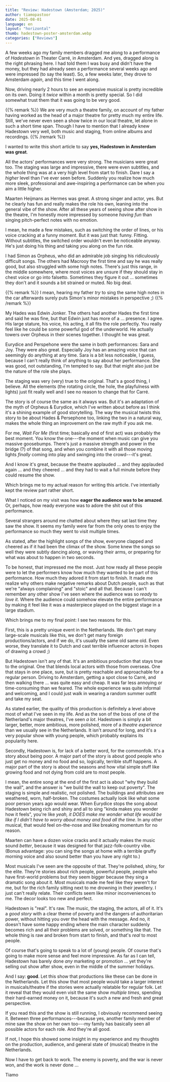 ```yaml
---
title: "Review: Hadestown (Amsterdam; 2025)"
author: tiamopastoor
date: 2025-08-01
language: en
layout: "horizontal"
thumb: hadestown-poster-amsterdam.webp
categories: ["Reviews"]
---
```


A few weeks ago my family members dragged me along to a performance of _Hadestown_ in Theater Carré, in Amsterdam. And yes, dragged along is the right phrasing here. I had told them I was busy and didn't have the money, but they had already seen a performance several weeks ago and were impressed (to say the least). So, a few weeks later, they drove to Amsterdam _again_, and this time I went along.

Now, driving nearly 2 hours to see an expensive musical is pretty incredible on its own. Doing it _twice_ within a month is pretty special. So I did somewhat trust them that it was going to be very good.

{{% remark %}}
We are very much a theatre family, on account of my father having worked as the head of a major theatre for pretty much my entire life. Still, we've never even seen a show twice in our local theatre, let alone in such a short time span. Though I have to mention that I already knew Hadestown very well, both music and staging, from online albums and recordings.
{{% /remark %}}

I wanted to write this short article to say **yes, Hadestown in Amsterdam was great**.

All the actors' performances were very strong. The musicians were great too. The staging was large and impressive, there were even subtitles, and the whole thing was at a very high level from start to finish. Dare I say a _higher_ level than I've ever seen before. Suddenly you realize how much more sleek, professional and awe-inspiring a performance can be when you aim a little higher.

Maarten Heijmans as Hermes was great. A strong singer and actor, yes. But he clearly has fun and really makes the role his own, leaning into the general vibe of the show. After all these years of seeing show after show in the theatre, I'm honestly more impressed by someone _having fun_ than singing pitch-perfect notes with no emotion. 

I mean, he made a few mistakes, such as switching the order of lines, or his voice cracking at a funny moment. But it was just that: funny. Fitting. Without subtitles, the switched order wouldn't even be noticeable anyway. He's just doing his thing and taking you along on the fun ride.

I had Simon as Orpheus, who did an admirable job singing his ridiculously difficult songs. The others had Macrooy the first time and say he was really good, but also struggled with some high notes. There's just this range, in the middle somewhere, where most voices are unsure if they should stay in chest voice or go into falsetto. Sometimes they figure it out ... sometimes they don't and it sounds a bit strained or muted. No big deal. 

{{% remark %}}
I mean, hearing my father _try_ to sing the same high notes in the car afterwards surely puts Simon's minor mistakes in perspective ;)
{{% /remark %}}

My Hades was Edwin Jonker. The others had another Hades the first time and said he was fine, but that Edwin just has more of a ... presence. I agree. His large stature, his voice, his acting, it all fits the role perfectly. You really feel like he could be some powerful god of the underworld. He actually towers over Orpheus in their scenes together. I thought he was great.

Eurydice and Perspehone were the same in both performances: Sara and Joy. They were also great. Especially Joy has an amazing voice that can seemingly do anything at any time. Sara is a bit less noticeable, I guess, because I can't really think of anything to say about her performance. She was good, not outstanding, I'm tempted to say. But that might also just be the nature of the role she plays.

The staging was very (very) true to the original. That's a good thing, I believe. All the elements (the rotating circle, the hole, the playfulness with lights) just fit really well and I see no reason to change that for Carré. 

The story is of course the same as it always was. But it's an adaptation of the myth of Orpheus & Eurydice, which I've written about before as I think it's a shining example of good storytelling. The way the musical twists this story to be about Hades & Persephone too, linking the two in a natural way, makes the whole thing an improvement on the raw myth if you ask me.

For me, _Wait For Me_ (first time; basically end of first act) was probably the best moment. You know the one---the moment when music can give you massive goosebumps. There's just a massive strength and power in the bridge (?) of that song, and when you combine it with all those moving lights _finally_ coming into play and swinging into the crowd---it's great.

And I know it's great, because the theatre applauded ... and they applauded again ... and they cheered ... and they had to wait a full minute before they could resume the show.

Which brings me to my actual reason for writing this article. I've intentially kept the review part rather short.

What I noticed on my visit was how **eager the audience was to be amazed**. Or, perhaps, how ready everyone was to adore the shit out of this performance.

Several strangers around me chatted about where they sat last time they saw the show. It seems my family were far from the only ones to enjoy the performance so much they went to visit multiple times.

As stated, after the highlight songs of the show, everyone clapped and cheered as if it had been the climax of the show. Some knew the songs so well they were subtly dancing along, or waving their arms, or preparing for what was about to happen in two seconds.

To be honest, that impressed me the most. Just how ready all these people were to let the performers know how much they wanted to be part of this performance. How much they adored it from start to finish. It made me realize why others make negative remarks about Dutch people, such as that we're "always complaining" and "stoic" and all that. Because I can't remember any other show I've seen where the audience was so _ready_ to _love it_. Where the audience could somehow elevate the entire performance by making it feel like it was a masterpiece played on the biggest stage in a large stadium.

Which brings me to my final point: I see two reasons for this.

First, this is a pretty unique event in the Netherlands. We don't get many large-scale musicals like this, we don't get many foreign productions/actors, and if we do, it's usually the same old same old. Even worse, they translate it to Dutch and cast terrible influencer actors in hopes of drawing a crowd ;)

But Hadestown isn't any of that. It's an ambitious production that stays true to the original. One that blends local actors with those from overseas. One that stays in one place, sure, but is pretty reachable and approachable for a regular person. Driving to Amsterdam, getting a spot close to Carré, and then walking there ... was quite easy and cheap. It was far less annoying or time-consuming than we feared. The whole experience was quite informal and welcoming, and I could just walk in wearing a random summer outfit and take my seat.

As stated earlier, the quality of this production is definitely a level above most of what I've seen in my life. And as the son of the boss of one of the Netherland's major theatres, I've seen _a lot_. Hadestown is simply a bit larger, better, more ambitious, more polished, more of a _theatre experience_ than we usually see in the Netherlands. It isn't around for long, and it's a very popular show with young people, which probably explains its popularity here.

Secondly, Hadestown is, for lack of a better word, for the commonfolk. It's a story about being poor. A major part of the story is about good people who just get no money and no food and so, logically, terrible stuff happens. A major part of the story is about the seasons and how vital simple stuff like growing food and not dying from cold are to most people. 

I mean, the entire song at the end of the first act is about "why they build the wall", and the answer is "we build the wall to keep out poverty". The staging is simple and realistic, not polished. The buildings and attributes are weathered, worn, half-broken. The costumes actually look like what some poor person years ago would wear. When Eurydice stops the song about Hadestown being rich and shiny and all to sing "kinda makes you wonder how it feels", you're like _yeah, it DOES make me wonder what life would be like if I didn't have to worry about money and food all the time_. In any other musical, that would feel on-the-nose and like breaking momentum for no reason.

Maarten can have a dozen voice cracks and it actually makes the music sound _better_, because it was designed for that jazz-folk-country vibe. (Bonus advantage: you can sing the songs at home with a terrible gruffy morning voice and also sound better than you have any right to.)

Most musicals I've seen are the opposite of that. They're polished, shiny, for the elite. They're stories about rich people, powerful people, people who have first-world problems but they seem bigger because they sing a dramatic song about it. Most musicals made me feel like they weren't for me, but for the rich family sitting next to me drowning in their jewellery. I just can't really relate. Their conflicts seem like minor inconveniences to me. The decor looks too new and perfect.

Hadestown is "real". It's raw. The music, the staging, the actors, all of it. It's a _good story_ with a clear theme of poverty and the dangers of authoritarian power, without hitting you over the head with the message. And no, it doesn't have some happy ending where the main character suddenly becomes rich and all their problems are solved, or something like that. The whole thing is raw and broken from start to finish, and that's _real_ to most people.

Of course that's going to speak to a lot of (young) people. Of course that's going to make more sense and feel more impressive. As far as I can tell, Hadestown has barely done _any_ marketing or promotion ... yet they're selling out show after show, even in the middle of the summer holidays.

And I say: **good**. Let this show that productions like these can be done in the Netherlands. Let this show that most people would take a larger interest in musicals/theatre if the stories were actually relatable for regular folk. Let it reveal that they would even visit the same show _multiple times_, spending their hard-earned money on it, because it's such a new and fresh and great perspective.

If you read this and the show is still running, I obviously recommend seeing it. Between three performances---because yes, another family member of mine saw the show on her own too---my family has basically seen all possible actors for each role. And they're all good.

If not, I hope this showed some insight in my experience and my thoughts on the production, audience, and general state of (musical) theatre in the Netherlands.

Now I have to get back to work. The enemy is poverty, and the war is never won, and the work is never done ...

Tiamo